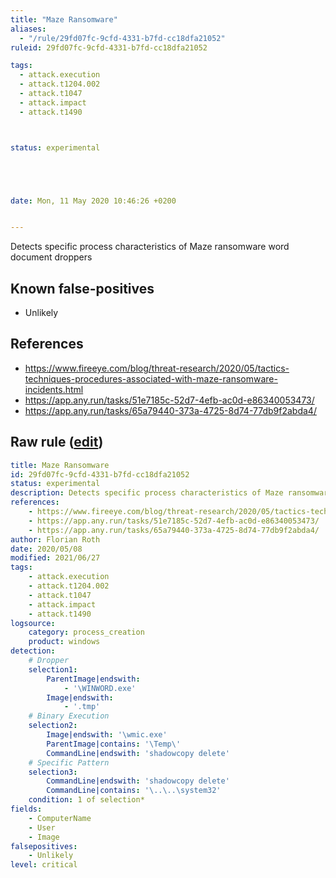 ```yaml
---
title: "Maze Ransomware"
aliases:
  - "/rule/29fd07fc-9cfd-4331-b7fd-cc18dfa21052"
ruleid: 29fd07fc-9cfd-4331-b7fd-cc18dfa21052

tags:
  - attack.execution
  - attack.t1204.002
  - attack.t1047
  - attack.impact
  - attack.t1490



status: experimental





date: Mon, 11 May 2020 10:46:26 +0200


---
```


Detects specific process characteristics of Maze ransomware word document droppers

<!--more-->


## Known false-positives

* Unlikely



## References

* https://www.fireeye.com/blog/threat-research/2020/05/tactics-techniques-procedures-associated-with-maze-ransomware-incidents.html
* https://app.any.run/tasks/51e7185c-52d7-4efb-ac0d-e86340053473/
* https://app.any.run/tasks/65a79440-373a-4725-8d74-77db9f2abda4/


## Raw rule ([edit](https://github.com/SigmaHQ/sigma/edit/master/rules/windows/process_creation/proc_creation_win_crime_maze_ransomware.yml))
```yaml
title: Maze Ransomware
id: 29fd07fc-9cfd-4331-b7fd-cc18dfa21052
status: experimental
description: Detects specific process characteristics of Maze ransomware word document droppers
references:
    - https://www.fireeye.com/blog/threat-research/2020/05/tactics-techniques-procedures-associated-with-maze-ransomware-incidents.html
    - https://app.any.run/tasks/51e7185c-52d7-4efb-ac0d-e86340053473/
    - https://app.any.run/tasks/65a79440-373a-4725-8d74-77db9f2abda4/
author: Florian Roth
date: 2020/05/08
modified: 2021/06/27
tags:
    - attack.execution
    - attack.t1204.002
    - attack.t1047
    - attack.impact
    - attack.t1490
logsource:
    category: process_creation
    product: windows
detection:
    # Dropper
    selection1:
        ParentImage|endswith:
            - '\WINWORD.exe'
        Image|endswith:
            - '.tmp'
    # Binary Execution
    selection2:
        Image|endswith: '\wmic.exe'
        ParentImage|contains: '\Temp\'
        CommandLine|endswith: 'shadowcopy delete'
    # Specific Pattern
    selection3: 
        CommandLine|endswith: 'shadowcopy delete'
        CommandLine|contains: '\..\..\system32'
    condition: 1 of selection*
fields:
    - ComputerName
    - User
    - Image
falsepositives:
    - Unlikely
level: critical

```
